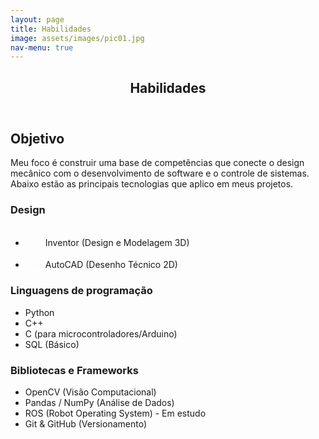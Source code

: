 ```yaml
---
layout: page
title: Habilidades
image: assets/images/pic01.jpg
nav-menu: true
---
```


<!-- Main -->
<div id="main" class="alt">

<!-- One -->
<section id="one">
	<div class="inner">
		<header class="major">
			<h1>Habilidades</h1>
		</header>

<!-- Content -->
<h2 id="content">Objetivo</h2>
<p>Meu foco é construir uma base de competências que conecte o design mecânico com o desenvolvimento de software e o controle de sistemas. Abaixo estão as principais tecnologias que aplico em meus projetos.</p>

<div class="row">
	<div class="6u 12u$(small)">
		<h3>Design</h3>
		<ul>
            <!-- <li>FluidSIM (Eletropneumática)</li>
            <li>CADe SIMU (Comandos Elétricos)</li> -->
            <li><svg xmlns="http://www.w3.org/2000/svg" width="32" height="32" fill="#fefbfb" viewBox="0 0 256 256"><path d="M223.68,66.15,135.68,18h0a15.88,15.88,0,0,0-15.36,0l-88,48.17a16,16,0,0,0-8.32,14v95.64a16,16,0,0,0,8.32,14l88,48.17a15.88,15.88,0,0,0,15.36,0l88-48.17a16,16,0,0,0,8.32-14V80.18A16,16,0,0,0,223.68,66.15ZM128,32h0l80.34,44L128,120,47.66,76ZM40,90l80,43.78v85.79L40,175.82Zm96,129.57V133.82L216,90v85.78Z"></path></svg>Inventor (Design e Modelagem 3D)</li>
            <li><svg xmlns="http://www.w3.org/2000/svg" width="32" height="32" fill="#fefbfb" viewBox="0 0 256 256"><path d="M208,32H48A16,16,0,0,0,32,48V208a16,16,0,0,0,16,16H208a16,16,0,0,0,16-16V48A16,16,0,0,0,208,32Zm0,176H48V48H208V208Z"></path></svg>AutoCAD (Desenho Técnico 2D)</li>
        </ul>
	</div>
	<!-- <div class="6u$ 12u$(small)">
		<h3>Hardware & Eletrônica</h3>
        <ul>
            <li>Prototipagem com Arduino e ESP32</li>
            <li>Leitura de Sensores (Ultrassom, IMU, etc.)</li>
            <li>Controle de Atuadores (Servos, Motores)</li>
            <li>Lógica de CLP e Diagramas Elétricos</li>
        </ul>
	</div> -->
	<!-- Break -->
	<div class="4u 12u$(medium)">
		<h3>Linguagens de programação</h3>
        <ul>
            <li>Python</li>
            <li>C++</li>
            <li>C (para microcontroladores/Arduino)</li>
            <li>SQL (Básico)</li>
        </ul>
	</div>
	<div class="4u 12u$(medium)">
		<h3>Bibliotecas e Frameworks</h3>
        <ul>
            <li>OpenCV (Visão Computacional)</li>
            <li>Pandas / NumPy (Análise de Dados)</li>
            <li>ROS (Robot Operating System) - Em estudo</li>
            <li>Git & GitHub (Versionamento)</li>
        </ul>
	</div>
	<!-- <div class="4u$ 12u$(medium)">
		<h3>Hábilidades Interpessoais (Soft-skills)</h3>
		<ul>
			<li>Resoluções de problemas complexos</li>
            <li>Trabalho em equipe multidisciplinar</li>
            <li>Comunicação técnica</li>
            <li>Aprendizado contínuo</li>
		</ul>
	</div> -->
</div>
